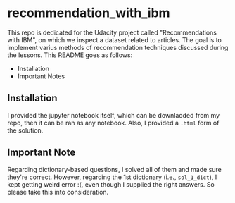 # recommendation_with_ibm
This repo is dedicated for the Udacity project called "Recommendations with IBM", on which we inspect a dataset related to articles. The goal is to implement varius 
methods of recommendation techniques discussed during the lessons. This README goes as follows: 
- Installation 
- Important Notes 
## Installation 
I provided the jupyter notebook itself, which can be downlaoded from my repo, then it can be ran as any notebook. Also, I provided a `.html` form of the solution. 
## Important Note
Regarding dictionary-based questions, I solved all of them and made sure they're correct. However, regarding the 1st dictionary (i.e., `sol_1_dict`), I kept getting weird error :(, even though I supplied the right answers. So please take this into consideration. 

